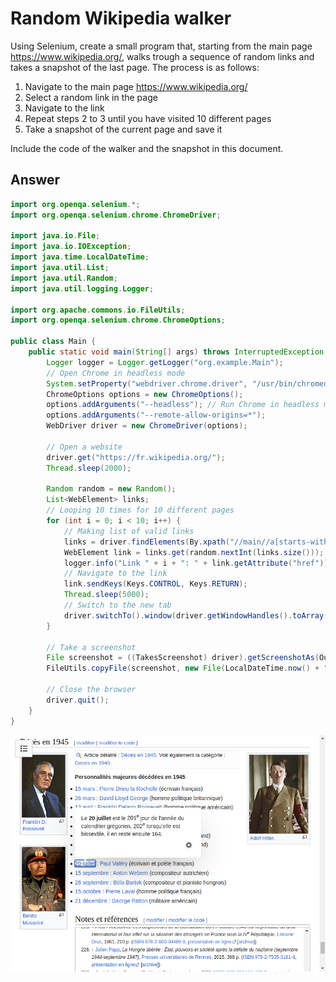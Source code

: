 # Random Wikipedia walker

Using Selenium, create a small program that, starting from the main page https://www.wikipedia.org/, walks trough a sequence of random links and takes a snapshot of the last page.
The process is as follows:

 1. Navigate to the main page https://www.wikipedia.org/
 2. Select a random link in the page
 3. Navigate to the link
 4. Repeat steps 2 to 3 until you have visited 10 different pages
 5. Take a snapshot of the current page and save it

Include the code of the walker and the snapshot in this document.

## Answer

```java
import org.openqa.selenium.*;
import org.openqa.selenium.chrome.ChromeDriver;

import java.io.File;
import java.io.IOException;
import java.time.LocalDateTime;
import java.util.List;
import java.util.Random;
import java.util.logging.Logger;

import org.apache.commons.io.FileUtils;
import org.openqa.selenium.chrome.ChromeOptions;

public class Main {
	public static void main(String[] args) throws InterruptedException, IOException {
		Logger logger = Logger.getLogger("org.example.Main");
		// Open Chrome in headless mode
		System.setProperty("webdriver.chrome.driver", "/usr/bin/chromedriver");
		ChromeOptions options = new ChromeOptions();
		options.addArguments("--headless"); // Run Chrome in headless mode
		options.addArguments("--remote-allow-origins=*");
		WebDriver driver = new ChromeDriver(options);

		// Open a website
		driver.get("https://fr.wikipedia.org/");
		Thread.sleep(2000);

		Random random = new Random();
		List<WebElement> links;
		// Looping 10 times for 10 different pages
		for (int i = 0; i < 10; i++) {
			// Making list of valid links
			links = driver.findElements(By.xpath("//main//a[starts-with(@href, '/wiki/') and not(@disabled)]"));
			WebElement link = links.get(random.nextInt(links.size()));
			logger.info("Link " + i + ": " + link.getAttribute("href"));
			// Navigate to the link
			link.sendKeys(Keys.CONTROL, Keys.RETURN);
			Thread.sleep(5000);
			// Switch to the new tab
			driver.switchTo().window(driver.getWindowHandles().toArray()[1].toString());
		}

		// Take a screenshot
		File screenshot = ((TakesScreenshot) driver).getScreenshotAs(OutputType.FILE);
		FileUtils.copyFile(screenshot, new File(LocalDateTime.now() + ".png"));

		// Close the browser
		driver.quit();
	}
}
```
![Screenshot](./screenshot.png)
